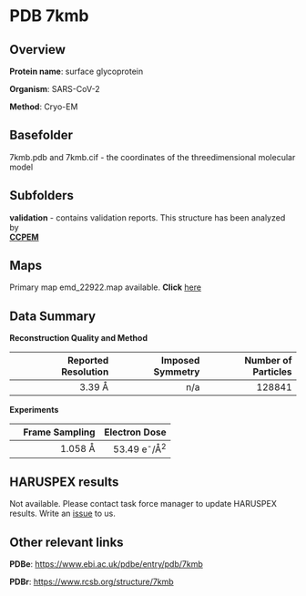 # PDB 7kmb

## Overview

**Protein name**: surface glycoprotein

**Organism**: SARS-CoV-2

**Method**: Cryo-EM



## Basefolder

7kmb.pdb and 7kmb.cif - the coordinates of the threedimensional molecular model

## Subfolders





**validation** - contains validation reports. This structure has been analyzed by <br>     [**CCPEM**](https://github.com/thorn-lab/coronavirus_structural_task_force/tree/master/pdb/surface_glycoprotein/SARS-CoV-2/7kmb/validation/ccpem-validation)



## Maps

Primary map emd_22922.map available. **Click** [here](http://ftp.wwpdb.org/pub/emdb/structures/EMD-22922/map/) 

## Data Summary
**Reconstruction Quality and Method**

|   | Reported Resolution | Imposed Symmetry | Number of Particles |
|---|-------------:|----------------:|--------------:|
|   |3.39 Å|n/a|128841|

**Experiments**

|   | Frame Sampling | Electron Dose |
|---|-------------:|----------------:|
|   |1.058 Å|53.49 e<sup>-</sup>/Å<sup>2</sup>|

## HARUSPEX results

Not available. Please contact task force manager to update HARUSPEX results. Write an [issue](https://github.com/thorn-lab/coronavirus_structural_task_force/issues) to us.

## Other relevant links 
**PDBe**:  https://www.ebi.ac.uk/pdbe/entry/pdb/7kmb
 
**PDBr**: https://www.rcsb.org/structure/7kmb 

